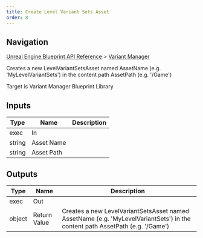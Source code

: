 ```yaml
---
title: Create Level Variant Sets Asset
order: 8
---
```

## Navigation

[Unreal Engine Blueprint API Reference](https://dev.epicgames.com/documentation/en-us/unreal-engine/BlueprintAPI) > [Variant Manager](https://dev.epicgames.com/documentation/en-us/unreal-engine/BlueprintAPI/VariantManager)

Creates a new LevelVariantSetsAsset named AssetName (e.g. 'MyLevelVariantSets') in the content path AssetPath (e.g. '/Game')

Target is Variant Manager Blueprint Library

## Inputs

| Type | Name | Description |
| --- | --- | --- |
| exec | In |  |
| string | Asset Name |  |
| string | Asset Path |  |

## Outputs

| Type | Name | Description |
| --- | --- | --- |
| exec | Out |  |
| object | Return Value | Creates a new LevelVariantSetsAsset named AssetName (e.g. 'MyLevelVariantSets') in the content path AssetPath (e.g. '/Game') |
